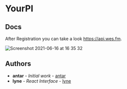 # YourPI

## Docs
After Registration you can take a look https://api.wes.fm.

![Screenshot 2021-06-16 at 16 35 32](https://user-images.githubusercontent.com/69793174/122239024-e4a51980-cec0-11eb-9ec9-cb256828bd01.png)


## Authors

* **antar** - *Initial work* - [antar](https://github.com/antar)
* **lyne** - *React Interface* - [lyne](https://github.com/lyne)
